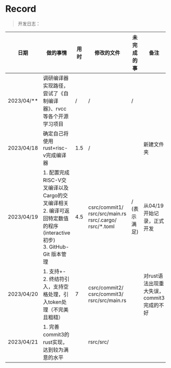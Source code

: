 # Record

> 开发日志：

| 日期       | 做的事情                                                                                                                          | 用时 | 修改的文件                                                             | 未完成的事        | 备注                                      |
| ---------- | --------------------------------------------------------------------------------------------------------------------------------- | ---- | ---------------------------------------------------------------------- | ----------------- | ----------------------------------------- |
| 2023/04/** | 调研编译器实现路径，尝试了《自制编译器》、rvcc等各个开源学习项目                                                                  | /    | /                                                                      | /                 |                                           |
| 2023/04/18 | 确定自己将使用rust+risc-v完成编译器                                                                                               | 1.5  | /                                                                      |                   | 新建文件夹                                |
| 2023/04/19 | 1. 配置完成RISC-V交叉编译以及Cargo的交叉编译相关<br />2. 编译可返回特定数值的程序(interactive 初步)<br />3. GitHub-Git 版本管理 | 4.5  | csrc/commit1/<br />rsrc/src/main.rs<br />rsrc/.cargo/<br />rsrc/*.toml | /<br />(表示满足) | 从04/19开始记录，正式开发                 |
| 2023/04/20 | 1. 支持+-<br />2. 终结符引入，支持空格处理，引入token处理（不完美且粗糙）                                                         | 7    | csrc/commit2/<br />csrc/commit3/<br />rsrc/src/main.rs                 |                   | 对rust语法出现重大失误，commit3完成的不好 |
| 2023/04/21 | 1. 完善commit3的rust实现，达到较为满意的水平                                                                                      |      | rsrc/src/                                                              |                   |                                           |
